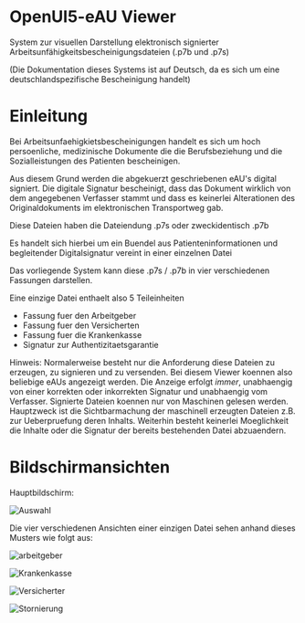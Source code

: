 # OpenUI5-eAU Viewer

System zur visuellen Darstellung elektronisch signierter Arbeitsunfähigkeitsbescheinigungsdateien (.p7b und .p7s)

(Die Dokumentation dieses Systems ist auf Deutsch, da es sich um eine deutschlandspezifische Bescheinigung handelt)

# Einleitung

Bei Arbeitsunfaehigkietsbescheinigungen handelt es sich um hoch persoenliche, medizinische Dokumente die die Berufsbeziehung und die Sozialleistungen des Patienten bescheinigen.

Aus diesem Grund werden die abgekuerzt geschriebenen eAU's digital signiert. Die digitale Signatur bescheinigt, dass das Dokument wirklich von dem angegebenen Verfasser stammt und dass es keinerlei Alterationen des Originaldokuments im elektronischen Transportweg gab.

Diese Dateien haben die Dateiendung .p7s oder zweckidentisch .p7b

Es handelt sich hierbei um ein Buendel aus Patienteninformationen und begleitender Digitalsignatur vereint in einer einzelnen Datei

Das vorliegende System kann diese .p7s / .p7b in vier verschiedenen Fassungen darstellen.

Eine einzige Datei enthaelt also 5 Teileinheiten

* Fassung fuer den Arbeitgeber
* Fassung fuer den Versicherten
* Fassung fuer die Krankenkasse
* Signatur zur Authentizitaetsgarantie

Hinweis: Normalerweise besteht nur die Anforderung diese Dateien zu erzeugen, zu signieren und zu versenden. Bei diesem Viewer koennen also beliebige eAUs angezeigt werden. Die Anzeige erfolgt *immer*, unabhaengig von einer korrekten oder inkorrekten Signatur und unabhaengig vom Verfasser. Signierte Dateien koennen nur von Maschinen gelesen werden. Hauptzweck ist die Sichtbarmachung der maschinell erzeugten Dateien z.B. zur Ueberpruefung deren Inhalts. Weiterhin besteht keinerlei Moeglichkeit die Inhalte oder die Signatur der bereits bestehenden Datei abzuaendern.

# Bildschirmansichten

Hauptbildschirm:

![Auswahl](https://user-images.githubusercontent.com/34131550/214343713-5ea7483c-a970-472b-9bf4-71dd25f881cc.png)

Die vier verschiedenen Ansichten einer einzigen Datei sehen anhand dieses Musters wie folgt aus:

![arbeitgeber](https://user-images.githubusercontent.com/34131550/214343793-029c1a1f-6209-4e96-a3ec-97ae7721f769.png)

![Krankenkasse](https://user-images.githubusercontent.com/34131550/214343833-0f13d1a5-1253-490e-b5f6-49ca56278ed7.png)

![Versicherter](https://user-images.githubusercontent.com/34131550/214343878-a881f463-2b58-47ba-94a0-7f017ab3f28b.png)

![Stornierung](https://user-images.githubusercontent.com/34131550/214343908-aae2ac70-8e13-4e14-9132-74257387f3d3.png)
